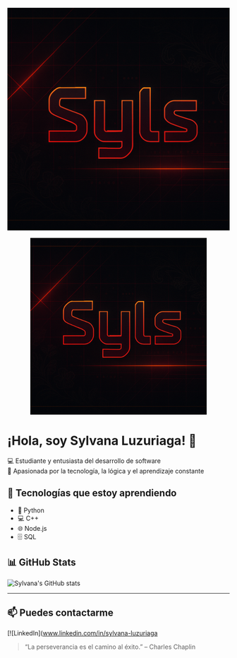 ![Banner](https://github.com/Sylvana74/Sylvana74/blob/main/ChatGPT%20Image%2027%20jun%202025%2C%2019_42_21.png?raw=true)
<p align="center">
  <img src="https://github.com/Sylvana74/Sylvana74/blob/main/ChatGPT%20Image%2027%20jun%202025%2C%2019_42_21.png?raw=true" alt="Banner Syls" width="400" />
</p>


# ¡Hola, soy Sylvana Luzuriaga! 👋

💻 Estudiante y entusiasta del desarrollo de software  
🎯 Apasionada por la tecnología, la lógica y el aprendizaje constante  

## 🚀 Tecnologías que estoy aprendiendo
- 🐍 Python
- 💻 C++
- 🌐 Node.js
- 🗄️ SQL

## 📊 GitHub Stats

![Sylvana's GitHub stats](https://github-readme-stats.vercel.app/api?username=sylvanaluzuriaga&show_icons=true&theme=radical)

---

## 📫 Puedes contactarme
[![LinkedIn](www.linkedin.com/in/sylvana-luzuriaga

> “La perseverancia es el camino al éxito.” – Charles Chaplin

